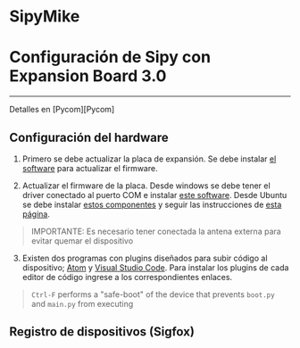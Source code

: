 # SipyMike

# Configuración de Sipy con Expansion Board 3.0
___
Detalles en [Pycom][Pycom]

## Configuración del hardware

1. Primero se debe actualizar la placa de expansión. Se debe instalar [el software](https://docs.pycom.io/pytrackpysense/installation/firmware.html) para actualizar el firmware.

2. Actualizar el firmware de la placa. Desde windows se debe tener el driver conectado al puerto COM e instalar [este software](https://software.pycom.io/findupgrade?product=pycom-firmware-updater&type=all&platform=win32&redirect=true). Desde Ubuntu se debe instalar [estos componentes](https://software.pycom.io/downloads/linux-1.15.1.html) y seguir las instrucciones de [esta página](https://docs.pycom.io/gettingstarted/installation/firmwaretool.html#second).

> IMPORTANTE: Es necesario tener conectada la antena externa para evitar quemar el dispositivo

3. Existen dos programas con plugins diseñados para subir código al dispositivo; [Atom](https://docs.pycom.io/pymakr/installation/atom.html) y [Visual Studio Code](https://docs.pycom.io/pymakr/installation/vscode.html). Para instalar los plugins de cada editor de código ingrese a los correspondientes enlaces.


> ```Ctrl-F``` performs a "safe-boot" of the device that prevents ```boot.py``` and ```main.py``` from executing


## Registro de dispositivos (Sigfox)
